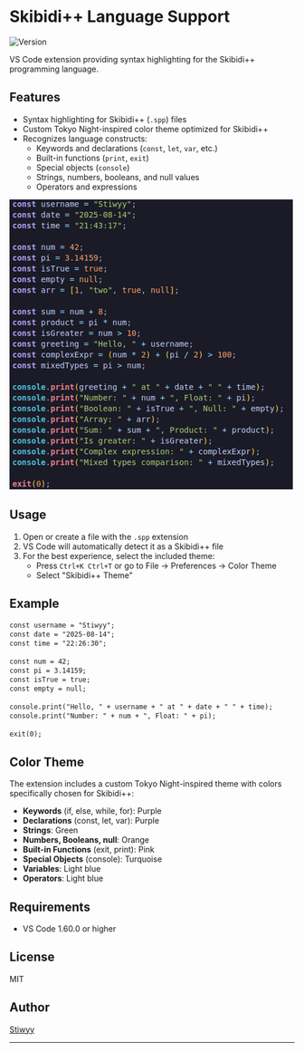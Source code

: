 # Skibidi++ Language Support

![Version](https://img.shields.io/badge/version-0.0.3-blue)

VS Code extension providing syntax highlighting for the Skibidi++ programming language.

## Features

-   Syntax highlighting for Skibidi++ (`.spp`) files
-   Custom Tokyo Night-inspired color theme optimized for Skibidi++
-   Recognizes language constructs:
    -   Keywords and declarations (`const`, `let`, `var`, etc.)
    -   Built-in functions (`print`, `exit`)
    -   Special objects (`console`)
    -   Strings, numbers, booleans, and null values
    -   Operators and expressions

![Syntax Highlighting Example](images/syntax-example.png)

## Usage

1. Open or create a file with the `.spp` extension
2. VS Code will automatically detect it as a Skibidi++ file
3. For the best experience, select the included theme:
    - Press `Ctrl+K Ctrl+T` or go to File → Preferences → Color Theme
    - Select "Skibidi++ Theme"

## Example

```skibidipp
const username = "Stiwyy";
const date = "2025-08-14";
const time = "22:26:30";

const num = 42;
const pi = 3.14159;
const isTrue = true;
const empty = null;

console.print("Hello, " + username + " at " + date + " " + time);
console.print("Number: " + num + ", Float: " + pi);

exit(0);
```

## Color Theme

The extension includes a custom Tokyo Night-inspired theme with colors specifically chosen for Skibidi++:

-   **Keywords** (if, else, while, for): Purple
-   **Declarations** (const, let, var): Purple
-   **Strings**: Green
-   **Numbers, Booleans, null**: Orange
-   **Built-in Functions** (exit, print): Pink
-   **Special Objects** (console): Turquoise
-   **Variables**: Light blue
-   **Operators**: Light blue

## Requirements

-   VS Code 1.60.0 or higher

## License

MIT

## Author

[Stiwyy](https://github.com/Stiwyy)

---
